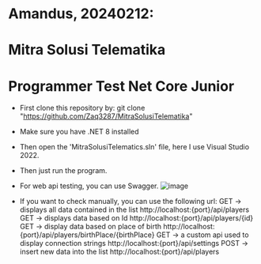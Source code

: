 # Amandus, 20240212:
# Mitra Solusi Telematika
# Programmer Test Net Core Junior

- First clone this repository by:
git clone "https://github.com/Zaq3287/MitraSolusiTelematika"
- Make sure you have .NET 8 installed
- Then open the 'MitraSolusiTelematics.sln' file, here I use Visual Studio 2022.
- Then just run the program.

- For web api testing, you can use Swagger.
![image](https://github.com/Zaq3287/MitraSolusiTelematika/assets/98646806/0828786a-422f-4bdc-be45-ed534971afd3)

- If you want to check manually, you can use the following url:
  GET -> displays all data contained in the list
  http://localhost:{port}/api/players
  GET -> displays data based on Id
  http://localhost:{port}/api/players/{id}
  GET ->  display data based on place of birth
  http://localhost:{port}/api/players/birthPlace/{birthPlace}
  GET -> a custom api used to display connection strings
  http://localhost:{port}/api/settings
  POST -> insert new data into the list
  http://localhost:{port}/api/players
